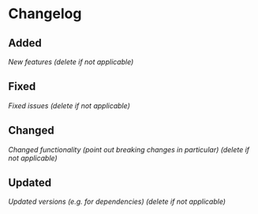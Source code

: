 # Changelog

## Added
_New features (delete if not applicable)_

## Fixed
_Fixed issues (delete if not applicable)_

## Changed
_Changed functionality (point out breaking changes in particular) (delete if not applicable)_

## Updated
_Updated versions (e.g. for dependencies) (delete if not applicable)_
